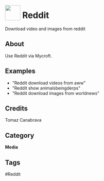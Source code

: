 # <img src='https://raw.githack.com/FortAwesome/Font-Awesome/master/svgs/solid/laugh.svg' card_color='#22a7f0' width='50' height='50' style='vertical-align:bottom'/> Reddit
 Download video and images from reddit

## About
Use Reddit via Mycroft.

## Examples
* "Reddit download videos from aww"
* "Reddit show animalsbeingderps"
* "Reddit download images from worldnews"

## Credits
Tomaz Canabrava

## Category
**Media**

## Tags
#Reddit

